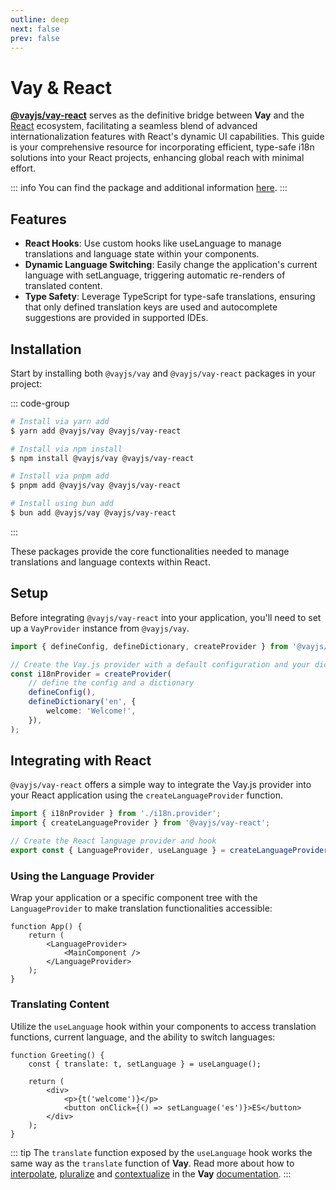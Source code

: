 ```yaml
---
outline: deep
next: false
prev: false
---
```


<!-- @format -->

# Vay & React

[**@vayjs/vay-react**](https://npmjs.com/package/@vayjs/vay-react) serves as the definitive bridge between **Vay** and the [React](https://react.dev) ecosystem, facilitating a seamless blend of advanced internationalization features with React's dynamic UI capabilities. This guide is your comprehensive resource for incorporating efficient, type-safe i18n solutions into your React projects, enhancing global reach with minimal effort.

::: info
You can find the package and additional information [here](https://npmjs.com/package/@vayjs/vay-react).
:::

## Features

- **React Hooks**: Use custom hooks like useLanguage to manage translations and language state within your components.
- **Dynamic Language Switching**: Easily change the application's current language with setLanguage, triggering automatic re-renders of translated content.
- **Type Safety**: Leverage TypeScript for type-safe translations, ensuring that only defined translation keys are used and autocomplete suggestions are provided in supported IDEs.

## Installation

Start by installing both `@vayjs/vay` and `@vayjs/vay-react` packages in your project:

::: code-group

```sh [yarn]
# Install via yarn add
$ yarn add @vayjs/vay @vayjs/vay-react
```

```sh [npm]
# Install via npm install
$ npm install @vayjs/vay @vayjs/vay-react
```

```sh [pnpm]
# Install via pnpm add
$ pnpm add @vayjs/vay @vayjs/vay-react
```

```sh [bun ]
# Install using bun add
$ bun add @vayjs/vay @vayjs/vay-react
```

:::

These packages provide the core functionalities needed to manage translations and language contexts within React.

## Setup

Before integrating `@vayjs/vay-react` into your application, you'll need to set up a `VayProvider` instance from `@vayjs/vay`.

```ts
import { defineConfig, defineDictionary, createProvider } from '@vayjs/vay';

// Create the Vay.js provider with a default configuration and your dictionary
const i18nProvider = createProvider(
    // define the config and a dictionary
    defineConfig(),
    defineDictionary('en', {
        welcome: 'Welcome!',
    }),
);
```

## Integrating with React

`@vayjs/vay-react` offers a simple way to integrate the Vay.js provider into your React application using the `createLanguageProvider` function.

```ts
import { i18nProvider } from './i18n.provider';
import { createLanguageProvider } from '@vayjs/vay-react';

// Create the React language provider and hook
export const { LanguageProvider, useLanguage } = createLanguageProvider(i18nProvider);
```

### Using the Language Provider

Wrap your application or a specific component tree with the `LanguageProvider` to make translation functionalities accessible:

```tsx
function App() {
    return (
        <LanguageProvider>
            <MainComponent />
        </LanguageProvider>
    );
}
```

### Translating Content

Utilize the `useLanguage` hook within your components to access translation functions, current language, and the ability to switch languages:

```tsx
function Greeting() {
    const { translate: t, setLanguage } = useLanguage();

    return (
        <div>
            <p>{t('welcome')}</p>
            <button onClick={() => setLanguage('es')}>ES</button>
        </div>
    );
}
```

::: tip
The `translate` function exposed by the `useLanguage` hook works the same way as the `translate` function of **Vay**. Read more about how to [interpolate](../docs/06.interpolation.md), [pluralize](../docs/07.pluralization.md) and [contextualize](../docs/08.context.md) in the **Vay** [documentation](../docs/05.translating.md).
:::
